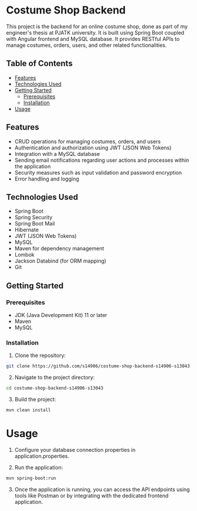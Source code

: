 # Costume Shop Backend

This project is the backend for an online costume shop, done as part of my engineer's thesis at PJATK university. It is built using Spring Boot coupled with Angular frontend and MySQL database. It provides RESTful APIs to manage costumes, orders, users, and other related functionalities.

## Table of Contents

- [Features](#features)
- [Technologies Used](#technologies-used)
- [Getting Started](#getting-started)
    - [Prerequisites](#prerequisites)
    - [Installation](#installation)
- [Usage](#usage)

## Features

- CRUD operations for managing costumes, orders, and users
- Authentication and authorization using JWT (JSON Web Tokens)
- Integration with a MySQL database
- Sending email notifications regarding user actions and processes within the application
- Security measures such as input validation and password encryption
- Error handling and logging

## Technologies Used

- Spring Boot
- Spring Security
- Spring Boot Mail
- Hibernate
- JWT (JSON Web Tokens)
- MySQL
- Maven for dependency management
- Lombok
- Jackson Databind (for ORM mapping)
- Git

## Getting Started

### Prerequisites

- JDK (Java Development Kit) 11 or later
- Maven 
- MySQL

### Installation

1. Clone the repository:

```bash
git clone https://github.com/s14906/costume-shop-backend-s14906-s13043.git
```

2. Navigate to the project directory:

```bash 
cd costume-shop-backend-s14906-s13043
```

3. Build the project:
```bash
mvn clean install
```
# Usage
1. Configure your database connection properties in application.properties.

2. Run the application:

```bash
mvn spring-boot:run
```
3. Once the application is running, you can access the API endpoints using tools like Postman or by integrating with the dedicated frontend application.